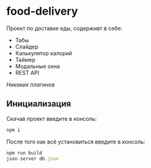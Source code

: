 # food-delivery

Проект по доставке еды, содерживт в себе:
* Табы
* Слайдер
* Калькулятор калорий
* Таймер
* Модальные окна
* REST API

*Никаких плагинов*

## Инициализация

Скачав проект введите в консоль:
```js
npm i
```

После того как всё установиться введите в консоль:

```js
npm run build
json-server db.json
```
